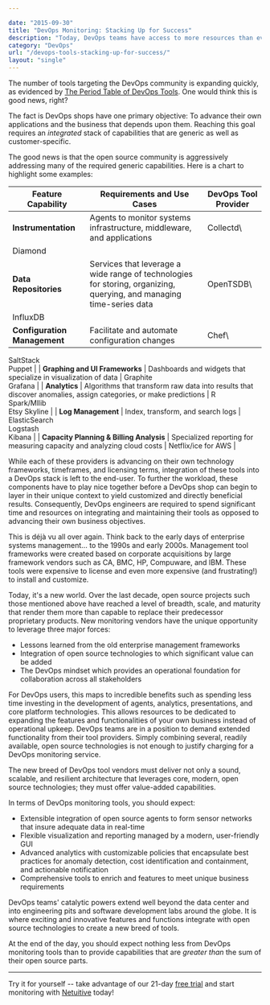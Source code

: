 ```yaml
---

date: "2015-09-30"
title: "DevOps Monitoring: Stacking Up for Success"
description: "Today, DevOps teams have access to more resources than ever to manage their applications. How do your DevOps monitoring tools stack up?"
category: "DevOps"
url: "/devops-tools-stacking-up-for-success/"
layout: "single"
---
```


The number of tools targeting the DevOps community is expanding quickly, as evidenced by [The Period Table of DevOps Tools](https://xebialabs.com/periodic-table-of-devops-tools/).   One would think this is good news, right?

The fact is DevOps shops have one primary objective:  To advance their own applications and the business that depends upon them. Reaching this goal requires an *integrated* stack of capabilities that are generic as well as customer-specific.

The good news is that the open source community is aggressively addressing many of the required generic capabilities.  Here is a chart to highlight some examples:

| Feature Capability | Requirements and Use Cases | DevOps Tool Provider |
| --- | --- | --- |
| **Instrumentation** | Agents to monitor systems infrastructure, middleware, and applications | Collectd\
Diamond |
| **Data Repositories** | Services that leverage a wide range of technologies for storing, organizing, querying, and managing time-series data | OpenTSDB\
InfluxDB |
| **Configuration Management** | Facilitate and automate configuration changes | Chef\
SaltStack\
Puppet |
| **Graphing and UI Frameworks** | Dashboards and widgets that specialize in visualization of data | Graphite\
Grafana |
| **Analytics** | Algorithms that transform raw data into results that discover anomalies, assign categories, or make predictions | R\
Spark/Mllib\
Etsy Skyline |
| **Log Management** | Index, transform, and search logs | ElasticSearch\
Logstash\
Kibana |
| **Capacity Planning & Billing Analysis** | Specialized reporting for measuring capacity and analyzing cloud costs | Netflix/ice for AWS |

While each of these providers is advancing on their own technology frameworks, timeframes, and licensing terms, integration of these tools into a DevOps stack is left to the end-user. To further the workload, these components have to play nice together before a DevOps shop can begin to layer in their unique context to yield customized and directly beneficial results. Consequently, DevOps engineers are required to spend significant time and resources on integrating and maintaining their tools as opposed to advancing their own business objectives.

This is déjà vu all over again. Think back to the early days of enterprise systems management... to the 1990s and early 2000s.  Management tool frameworks were created based on corporate acquisitions by large framework vendors such as CA, BMC, HP, Compuware, and IBM.  These tools were expensive to license and even more expensive (and frustrating!) to install and customize.

Today, it's a new world. Over the last decade, open source projects such those mentioned above have reached a level of breadth, scale, and maturity that render them more than capable to replace their predecessor proprietary products.   New monitoring vendors have the unique opportunity to leverage three major forces:

-   Lessons learned from the old enterprise management frameworks
-   Integration of open source technologies to which significant value can be added
-   The DevOps mindset which provides an operational foundation for collaboration across all stakeholders

For DevOps users, this maps to incredible benefits such as spending less time investing in the development of agents, analytics, presentations, and core platform technologies. This allows resources to be dedicated to expanding the features and functionalities of your own business instead of operational upkeep. DevOps teams are in a position to demand extended functionality from their tool providers. Simply combining several, readily available, open source technologies is not enough to justify charging for a DevOps monitoring service.

The new breed of DevOps tool vendors must deliver not only a sound, scalable, and resilient architecture that leverages core, modern, open source technologies; they must offer value-added capabilities.

In terms of DevOps monitoring tools, you should expect:

-   Extensible integration of open source agents to form sensor networks that insure adequate data in real-time
-   Flexible visualization and reporting managed by a modern, user-friendly GUI
-   Advanced analytics with customizable policies that encapsulate best practices for anomaly detection, cost identification and containment, and actionable notification
-   Comprehensive tools to enrich and features to meet unique business requirements

DevOps teams' catalytic powers extend well beyond the data center and into engineering pits and software development labs around the globe. It is where exciting and innovative features and functions integrate with open source technologies to create a new breed of tools.

At the end of the day, you should expect nothing less from DevOps monitoring tools than to provide capabilities that are *greater than* the sum of their open source parts.

* * * * *

Try it for yourself -- take advantage of our 21-day [free trial](/signup) and start monitoring with [Netuitive](/) today!
